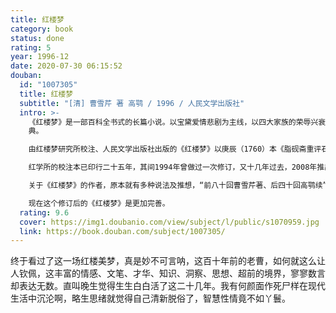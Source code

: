 ```yaml
---
title: 红楼梦
category: book
status: done
rating: 5
year: 1996-12
date: 2020-07-30 06:15:52
douban:
  id: "1007305"
  title: 红楼梦
  subtitle: "[清] 曹雪芹 著 高鹗 / 1996 / 人民文学出版社"
  intro: >-
    《红楼梦》是一部百科全书式的长篇小说。以宝黛爱情悲剧为主线，以四大家族的荣辱兴衰为背景，描绘出18世纪中国封建社会的方方面面，以及封建专制下新兴资本主义民主思想的萌动。结构宏大、情节委婉、细节精致，人物形象栩栩如生，声口毕现，堪称中国古代小说中的经
    典。

    由红楼梦研究所校注、人民文学出版社出版的《红楼梦》以庚辰（1760）本《脂砚斋重评石头记》为底本，以甲戌（1754）本、已卯（1759）本、蒙古王府本、戚蓼生序本、舒元炜序本、郑振铎藏本、红楼梦稿本、列宁格勒藏本（俄藏本）、程甲本、程乙本等众多版本为参校本，是一个博采众长、非常适合大众阅读的本子；同时，对底本的重要修改，皆出校记，读者可因以了解《红楼梦》的不同版本状况。

    红学所的校注本已印行二十五年，其间1994年曾做过一次修订，又十几年过去，2008年推出修订第三版，体现了新的校注成果和科研成果。

    关于《红楼梦》的作者，原本就有多种说法及推想，“前八十回曹雪芹著、后四十回高鹗续”的说法只是其中之一，这次修订中校注者改为“前八十回曹雪芹著；后四十回无名氏续，程伟元、高鹗整理”，应当是一种更科学的表述，体现了校注者对这一问题的新的认识。

    现在这个修订后的《红楼梦》是更加完善。
  rating: 9.6
  cover: https://img1.doubanio.com/view/subject/l/public/s1070959.jpg
  link: https://book.douban.com/subject/1007305/
---
```


终于看过了这一场红楼美梦，真是妙不可言呐，这百十年前的老曹，如何就这么让人钦佩，这丰富的情感、文笔、才华、知识、洞察、思想、超前的境界，寥寥数言却表达无数。直叫晚生觉得生生白白活了这二十几年。我有何颜面作死尸样在现代生活中沉沦啊，略生思绪就觉得自己清新脱俗了，智慧性情竟不如丫鬟。